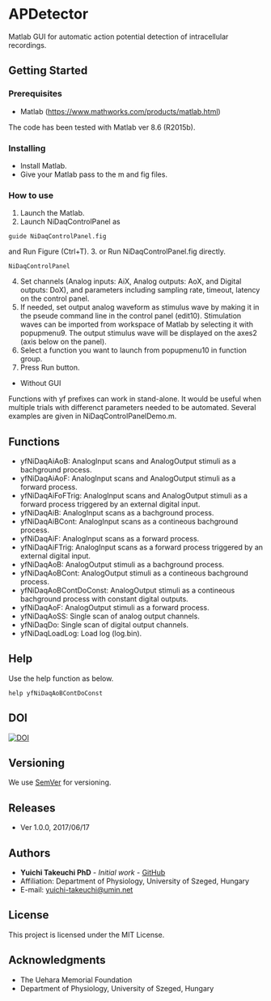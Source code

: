 # APDetector
Matlab GUI for automatic action potential detection of intracellular recordings.

## Getting Started

### Prerequisites
* Matlab (https://www.mathworks.com/products/matlab.html)

The code has been tested with Matlab ver 8.6 (R2015b).

### Installing
* Install Matlab.
* Give your Matlab pass to the m and fig files.

### How to use
1. Launch the Matlab.
2. Launch NiDaqControlPanel as
```
guide NiDaqControlPanel.fig
```
and Run Figure (Ctrl+T).
3. or Run NiDaqControlPanel.fig directly.
```
NiDaqControlPanel
```
4. Set channels (Analog inputs: AiX, Analog outputs: AoX, and Digital outputs: DoX), and parameters including sampling rate, timeout, latency on the control panel.
5. If needed, set output analog waveform as stimulus wave by making it in the pseude command line in the control panel (edit10). Stimulation waves can be imported from workspace of Matlab by selecting it with popupmenu9. The output stimulus wave will be displayed on the axes2 (axis below on the panel).
6. Select a function you want to launch from popupmenu10 in function group.
7. Press Run button.

* Without GUI

Functions with yf prefixes can work in stand-alone. It would be useful when multiple trials with differenct parameters needed to be automated. Several examples are given in NiDaqControlPanelDemo.m.

## Functions
* yfNiDaqAiAoB: AnalogInput scans and AnalogOutput stimuli as a bachground process.
* yfNiDaqAiAoF: AnalogInput scans and AnalogOutput stimuli as a forward process.
* yfNiDaqAiFoFTrig: AnalogInput scans and AnalogOutput stimuli as a forward process triggered by an external digital input.
* yfNiDaqAiB: AnalogInput scans as a bachground process.
* yfNiDaqAiBCont: AnalogInput scans as a contineous bachground process.
* yfNiDaqAiF: AnalogInput scans as a forward process.
* yfNiDaqAiFTrig: AnalogInput scans as a forward process triggered by an external digital input.
* yfNiDaqAoB: AnalogOutput stimuli as a bachground process.
* yfNiDaqAoBCont: AnalogOutput stimuli as a contineous bachground process.
* yfNiDaqAoBContDoConst: AnalogOutput stimuli as a contineous bachground process with constant digital outputs.
* yfNiDaqAoF: AnalogOutput stimuli as a forward process.
* yfNiDaqAoSS: Single scan of analog output channels.
* yfNiDaqDo: Single scan of digital output channels.
* yfNiDaqLoadLog: Load log (log.bin).

## Help
Use the help function as below.
```
help yfNiDaqAoBContDoConst
```

## DOI
[![DOI](https://zenodo.org/badge/94625377.svg)](https://zenodo.org/badge/latestdoi/94625377)

## Versioning
We use [SemVer](http://semver.org/) for versioning.

## Releases
* Ver 1.0.0, 2017/06/17

## Authors
* **Yuichi Takeuchi PhD** - *Initial work* - [GitHub](https://github.com/yuichi-takeuchi)
* Affiliation: Department of Physiology, University of Szeged, Hungary
* E-mail: yuichi-takeuchi@umin.net

## License
This project is licensed under the MIT License.

## Acknowledgments
* The Uehara Memorial Foundation
* Department of Physiology, University of Szeged, Hungary

